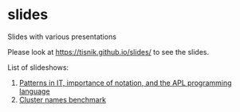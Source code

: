 # slides

Slides with various presentations

Please look at https://tisnik.github.io/slides/ to see the slides.

List of slideshows:

1. [Patterns in IT, importance of notation, and the APL programming language](https://tisnik.github.io/slides/notation_apl.html#/)
2. [Cluster names benchmark](https://tisnik.github.io/slides/cluster_names.html#/)
